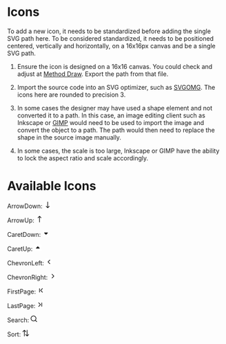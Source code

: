 # Icons

To add a new icon, it needs to be standardized before adding the single SVG path here. To be considered standardized, it needs to be positioned centered, vertically and horizontally, on a 16x16px canvas and be a single SVG path.

1. Ensure the icon is designed on a 16x16 canvas. You could check and adjust at [Method Draw](https://editor.method.ac/). Export the path from that file.

2. Import the source code into an SVG optimizer, such as [SVGOMG](https://jakearchibald.github.io/svgomg/). The icons here are rounded to precision 3.

3. In some cases the designer may have used a shape element and not converted it to a path. In this case, an image editing client such as Inkscape or [GIMP](https://www.gimp.org/downloads/) would need to be used to import the image and convert the object to a path. The path would then need to replace the shape in the source image manually.

4. In some cases, the scale is too large, Inkscape or GIMP have the ability to lock the aspect ratio and scale accordingly.


# Available Icons
ArrowDown:  <img src="../../assets/ArrowDown.svg" width="16" height="16">

ArrowUp:    <img src="../../assets/ArrowUp.svg" width="16" height="16">

CaretDown:  <img src="../../assets/CaretDown.svg" width="16" height="16">

CaretUp:  <img src="../../assets/CaretUp.svg" width="16" height="16">

ChevronLeft:  <img src="../../assets/ChevronLeft.svg" width="16" height="16">

ChevronRight:  <img src="../../assets/ChevronRight.svg" width="16" height="16">

FirstPage:  <img src="../../assets/FirstPage.svg" width="16" height="16">

LastPage:  <img src="../../assets/LastPage.svg" width="16" height="16">

Search:  <img src="../../assets/Search.svg" width="16" height="16">

Sort:  <img src="../../assets/Sort.svg" width="16" height="16">
